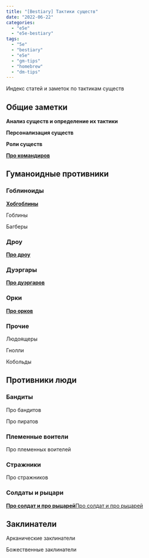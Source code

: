 ```yaml
---
title: "[Bestiary] Тактики существ"
date: "2022-06-22"
categories: 
  - "e5e"
  - "e5e-bestiary"
tags: 
  - "5e"
  - "bestiary"
  - "e5e"
  - "gm-tips"
  - "homebrew"
  - "dm-tips"
---
```


Индекс статей и заметок по тактикам существ

## Общие заметки

**Анализ существ и определение их тактики**

**Персонализация существ**

**Роли существ**

[**Про командиров**](https://cyborgsandmages.com/2021/07/%d0%ba%d0%be%d0%bc%d0%b0%d0%bd%d0%b4%d0%b8%d1%80%d1%8b-%d0%b8-%d0%be%d1%82%d1%80%d1%8f%d0%b4%d1%8b-%d0%b2-%d0%bf%d1%8f%d1%82%d0%be%d0%b9-%d1%80%d0%b5%d0%b4%d0%b0%d0%ba%d1%86%d0%b8%d0%b8/)

## Гуманоидные противники

### Гоблиноиды

[**Хобгоблины**](https://cyborgsandmages.com/2022/03/bestiary-e5e-hobgoblins-notes-updated/)

Гоблины

Багберы

### Дроу

[**Про дроу**](https://cyborgsandmages.com/2022/03/e5e-bestiary-drow-tactics-encounters/)

### Дуэргары

[**Про дуэргаров**](https://cyborgsandmages.com/2022/06/%d0%92%d0%b5%d1%87%d0%b5%d1%80%d0%bd%d0%b8%d0%b5-%d1%80%d0%b0%d0%b7%d0%b3%d0%be%d0%b2%d0%be%d1%80%d1%8b-%d0%94%d1%83%d1%8d%d1%80%d0%b3%d0%b0%d1%80%d1%8b-%d1%82%d0%b0%d0%ba%d1%82%d0%b8%d0%ba%d0%b0/)

### Орки

[**Про орков**](https://cyborgsandmages.com/2022/07/%d0%be%d1%80%d0%ba%d0%b8-%d1%82%d0%b0%d0%ba%d1%82%d0%b8%d0%ba%d0%b0-%d1%81%d1%82%d0%be%d0%bb%d0%ba%d0%bd%d0%be%d0%b2%d0%b5%d0%bd%d0%b8%d1%8f-%d0%b2%d0%b5%d1%80%d1%81%d0%b8%d1%8f-2-%d0%be%d1%82-08/)

### Прочие

Людоящеры

Гнолли

Кобольды

## Противники люди

### Бандиты

Про бандитов

Про пиратов

### Племенные воители

Про племенных воителей

### Стражники

Про стражников

### Солдаты и рыцари

[**Про солдат и про рыцарей**Про солдат и про рыцарей](https://cyborgsandmages.com/2022/04/e5e-bestiary-e5e-bestiary-soldiers-and-warriors-rev01-14-04-2022/)

## Заклинатели

Арканические заклинатели

Божественные заклинатели
